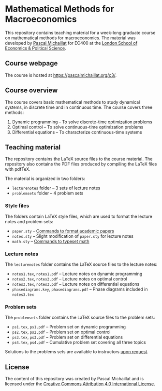 # Mathematical Methods for Macroeconomics

This repository contains teaching material for a week-long graduate course on mathematical methods for macroeconomics. The material was developed by [Pascal Michaillat](https://pascalmichaillat.org/) for EC400 at the [London School of Economics & Political Science](https://www.lse.ac.uk).

## Course webpage

The course is hosted at https://pascalmichaillat.org/c3/.

## Course overview

The course covers basic mathematical methods to study dynamical systems, in discrete time and in continuous time. The course covers three methods:

1. Dynamic programming – To solve discrete-time optimization problems
2. Optimal control – To solve continuous-time optimization problems
3. Differential equations – To characterize continuous-time systems

## Teaching material

The repository contains the LaTeX source files to the course material. The repository also contains the PDF files produced by compiling the LaTeX files with pdfTeX.

The material is organized in two folders:

+ `lecturenotes` folder – 3 sets of lecture notes
+ `problemsets` folder – 4 problem sets

### Style files

The folders contain LaTeX style files, which are used to format the lecture notes and problem sets:

+ `paper.sty` – [Commands to format academic papers](https://github.com/pmichaillat/latex-paper) 
+ `notes.sty` – Slight modification of `paper.sty` for lecture notes
+ `math.sty` – [Commands to typeset math](https://github.com/pmichaillat/latex-math)

### Lecture notes

The `lecturenotes` folder contains the LaTeX source files to the lecture notes:

+ `notes1.tex`, `notes1.pdf` – Lecture notes on dynamic programming
+ `notes2.tex`, `notes2.pdf` – Lecture notes on optimal control
+ `notes3.tex`, `notes3.pdf` – Lecture notes on differential equations
+ `phasediagrams.key`, `phasediagrams.pdf` – Phase diagrams included in `notes3.tex`

### Problem sets

The `problemsets` folder contains the LaTeX source files to the problem sets:

+ `ps1.tex`, `ps1.pdf` – Problem set on dynamic programming
+ `ps2.tex`, `ps2.pdf` – Problem set on optimal control
+ `ps3.tex`, `ps3.pdf` – Problem set on differential equations
+ `ps4.tex`, `ps4.pdf` – Cumulative problem set covering all three topics

Solutions to the problems sets are available to instructors [upon request](https://github.com/pmichaillat/math-for-macro/discussions).

## License

The content of this repository was created by Pascal Michaillat and is licensed under the [Creative Commons Attribution 4.0 International License](http://creativecommons.org/licenses/by/4.0/).
